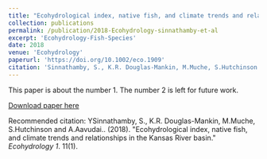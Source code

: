 ```yaml
---
title: "Ecohydrological index, native fish, and climate trends and relationships in the Kansas River basin"
collection: publications
permalink: /publication/2018-Ecohydrology-sinnathamby-et-al
excerpt: 'Ecohydrology-Fish-Species'
date: 2018
venue: 'Ecohydrology'
paperurl: 'https://doi.org/10.1002/eco.1909'
citation: 'Sinnathamby, S., K.R. Douglas-Mankin, M.Muche, S.Hutchinson and A.Aavudai. (2018). &quot;Ecohydrological index, native fish, and climate trends and relationships in the Kansas River basin.&quot; <i>Ecohydrology</i>. 11(1).'
---
```

This paper is about the number 1. The number 2 is left for future work.

[Download paper here](http://academicpages.github.io/files/paper1.pdf)

Recommended citation: YSinnathamby, S., K.R. Douglas-Mankin, M.Muche, S.Hutchinson and A.Aavudai.. (2018). "Ecohydrological index, native fish, and climate trends and relationships in the Kansas River basin." <i>Ecohydrology 1</i>. 11(1).